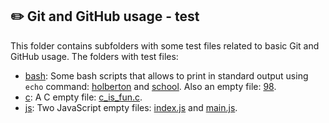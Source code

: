 ## :pencil2: Git and GitHub usage - test
This folder contains subfolders with some test files related to basic Git and GitHub usage. The folders with test files:

 - [bash](https://github.com/dmhenaopa/holbertonschool-zero_day/tree/master/0x03-git/bash): Some bash scripts that allows to print in standard output using `echo` command: [holberton](https://github.com/dmhenaopa/holbertonschool-zero_day/blob/master/0x03-git/bash/holberton) and [school](https://github.com/dmhenaopa/holbertonschool-zero_day/blob/master/0x03-git/bash/school). Also an empty file: [98](https://github.com/dmhenaopa/holbertonschool-zero_day/blob/master/0x03-git/bash/98).
 - [c](https://github.com/dmhenaopa/holbertonschool-zero_day/tree/master/0x03-git/c): A C empty file: [c_is_fun.c](https://github.com/dmhenaopa/holbertonschool-zero_day/blob/master/0x03-git/c/c_is_fun.c).
 - [js](https://github.com/dmhenaopa/holbertonschool-zero_day/tree/master/0x03-git/js): Two JavaScript empty files: [index.js](https://github.com/dmhenaopa/holbertonschool-zero_day/blob/master/0x03-git/js/index.js) and [main.js](https://github.com/dmhenaopa/holbertonschool-zero_day/blob/master/0x03-git/js/main.js).

<!--stackedit_data:
eyJoaXN0b3J5IjpbLTMyNTk0OTgzLDEyNjU1ODkyNzgsMTY2Nj
U0MzEyMF19
-->